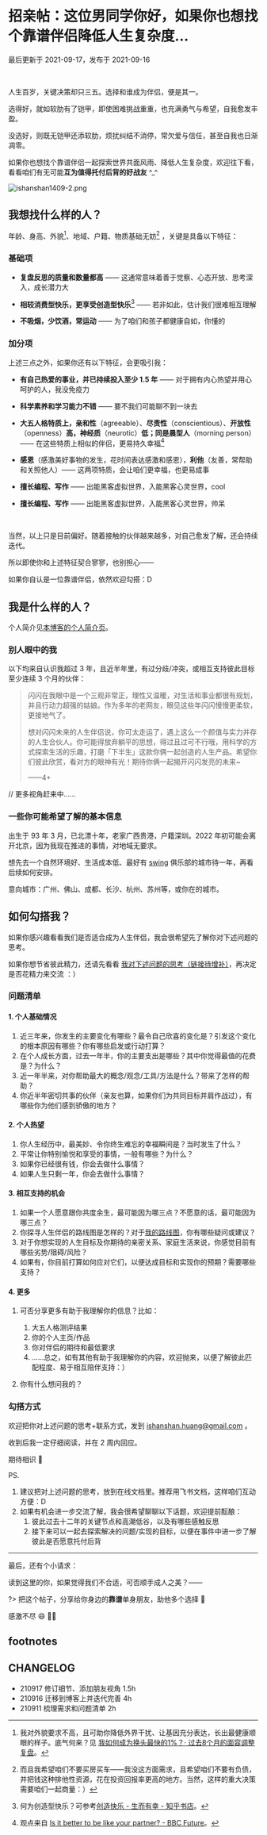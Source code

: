 # 招亲帖：这位男同学你好，如果你也想找个靠谱伴侣降低人生复杂度…
最后更新于 2021-09-17，发布于 2021-09-16 

<br> 


人生百岁，关键决策却只三五。选择和谁成为伴侣，便是其一。

选得好，就如软肋有了铠甲，即使困难挑战重重，也充满勇气与希望，自我愈发丰盈。

没选好，则既无铠甲还添软肋，烦扰纠结不消停，常欠爱与信任，甚至自我也日渐凋零。

如果你也想找个靠谱伴侣一起探索世界共面风雨、降低人生复杂度，欢迎往下看，看看咱们有无可能**互为值得托付后背的好战友** ^_^


![ishanshan1409-2.png](http://ishanshan.zoomquiet.top/share/ishanshan1409-2.png?imageView2/2/w/400 ':size=100')


## 我想找什么样的人？

年龄、身高、外貌[^0]、地域、户籍、物质基础无妨[^1]  ，关键是具备以下特征：

### 基础项

* **复盘反思的质量和数量都高** —— 这通常意味着善于觉察、心态开放、思考深入，成长潜力大

* **相较消费型快乐，更享受创造型快乐**[^2] —— 若非如此，估计我们很难相互理解

* **不吸烟，少饮酒，常运动** —— 为了咱们和孩子都健康自如，你懂的

### 加分项

上述三点之外，如果你还有以下特征，会更吸引我：

* **有自己热爱的事业，并已持续投入至少 1.5 年** —— 对于拥有内心热望并用心呵护的人，我没免疫力

* **科学素养和学习能力不错** —— 要不我们可能聊不到一块去

* **大五人格特质上，亲和性**（agreeable）、**尽责性**（conscientious）、**开放性**（openness）**高，神经质**（neurotic）**低；同是晨型人**（morning person）—— 在这些特质上相似的伴侣，更易持久幸福[^3] 

* **感恩**（感激美好事物的发生，花时间表达感激和感恩），**利他**（友善，常帮助和关照他人）—— 这两项特质，会让咱们更幸福，也更易成事

* **擅长编程、写作** —— 出能黑客虚拟世界，入能黑客心灵世界，cool
* **擅长编程、写作** —— 出能黑客虚拟世界，入能黑客心灵世界，帅呆

<br> 

当然，以上只是目前偏好。随着接触的伙伴越来越多，对自己愈发了解，还会持续迭代。

所以即使你和上述特征契合寥寥，也别担心——

如果你自认是一位靠谱伴侣，依然欢迎勾搭：D


## 我是什么样的人？

个人简介见[本博客的个人简介页](about/)。


### 别人眼中的我

以下均来自认识我超过 3 年，且近半年里，有过分歧/冲突，或相互支持彼此目标至少连续 3 个月的伙伴：

> 闪闪在我眼中是一个三观非常正，理性又温暖，对生活和事业都很有规划，并且行动力超强的姑娘。作为多年的老网友，眼见这些年闪闪慢慢更柔软，更接地气了。
>
> 想对闪闪未来的人生伴侣说，你可太走运了，遇上这么一个颜值与实力并存的人生合伙人。你可能得放弃躺平的思想，得过且过可不行哦，用科学的方式探索生活的乐趣，打磨「下半生」这款你俩一起创造的人生产品。希望你们彼此欣赏，看对方的眼神有光！期待你俩一起揭开闪闪发亮的未来~
>
> ——4+


// 更多视角赶来中……

### 一些你可能希望了解的基本信息

出生于 93 年 3 月，已北漂十年，老家广西贵港，户籍深圳。2022 年初可能会离开北京，因为我现在推进的事情，对地域无要求。

想先去一个自然环境好、生活成本低、最好有 [swing](selfedu/YouNeedSwing.md) 俱乐部的城市待一年，再看后续如何安排。

意向城市：广州、佛山、成都、长沙、杭州、苏州等，或你在的城市。




## 如何勾搭我？

如果你感兴趣看看我们是否适合成为人生伴侣，我会很希望先了解你对下述问题的思考。

如果你想节省彼此精力，还请先看看 [我对下述问题的思考（链接待增补）]()，再决定是否花精力来交流 ：）

### 问题清单

#### 1. 个人基础情况

1. 近三年来，你发生的主要变化有哪些？最令自己欣喜的变化是？引发这个变化的根本原因有哪些？你有哪些启发或行动打算？ 
2. 在个人成长方面，过去一年半，你的主要支出是哪些？其中你觉得最值的花费是？为什么？
3. 近一年半来，对你帮助最大的概念/观念/工具/方法是什么？带来了怎样的帮助？ 
4. 你近半年密切共事的伙伴（亲友也算，如果你们为共同目标并肩作战过），有哪些你为他们感到骄傲的地方？

#### 2. 个人热望

1. 你人生经历中，最美妙、令你终生难忘的幸福瞬间是？当时发生了什么？
2. 平常让你特别愉悦和享受的事情，一般有哪些？为什么？
3. 如果你已经很有钱，你会去做什么事情？
4. 如果人生只剩一年，你会去做什么事情？

#### 3. 相互支持的机会

1. 如果一个人愿意跟你共度余生，最可能因为哪三点？不愿意的话，最可能因为哪三点？
2. 你探寻人生伴侣的路线图是怎样的？对于[我的路线图](family/lifep_roadmap.md)，你有哪些疑问或建议？
3. 对于你想实现的人生目标及你期待的亲密关系、家庭生活来说，你感觉目前有哪些劣势/阻碍/风险？
4. 如果有，你目前打算如何应对它们，以便达成目标和实现你的预期？需要哪些支持？


#### 4. 更多

1. 可否分享更多有助于我理解你的信息？比如：
    1. 大五人格测评结果
    2. 你的个人主页/作品
    3. 你对伴侣的期待和最低要求
    4. ……总之，如有其他有助于我理解你的内容，欢迎抛来，以便了解彼此匹配程度、易于相互陪伴支持：）

2. 你有什么想问我的？

### 勾搭方式


欢迎把你对上述问题的思考+联系方式，发到 ishanshan.huang@gmail.com 。

收到后我一定仔细阅读，并在 2 周内回应。

期待相识 🤗


PS. 
1. 建议把对上述问题的思考，放到在线文档里。推荐用飞书文档，这样咱们互动方便：D
2. 如果有机会进一步交流了解，我会很希望聊聊以下话题，欢迎提前酝酿：
    1. 彼此过去十二年的关键节点和高潮低谷，以及有哪些感触反思
    2. 接下来可以一起去探索解决的问题/实现的目标，以便在事件中进一步了解彼此是否愿意托付后背


---

最后，还有个小请求：

读到这里的你，如果觉得我们不合适，可否顺手成人之美？——

?> 把这个帖子，分享给你身边的**靠谱**单身朋友，助他多个选择 🎉 

感激不尽 😄 🙌🏻



## footnotes

[^0]: 我对外貌要求不高，且可助你降低外界干扰、让基因充分表达，长出最健康顺眼的样子。底气何来？见 [我如何成为换头最快的1%？· 过去8个月的面容调整复盘](selfedu/RevFacialGrowth.md)。
[^1]:  而且我希望咱们不要买房买车——我没这方面需求，且希望咱们不要有负债，并把钱这种排他性资源，花在投资回报率更高的地方。当然，这样的重大决策需要咱们一起商量：）
[^2]: 何为创造型快乐？可参考[创造快乐 - 生而有幸 - 知乎书店](https://www.zhihu.com/pub/reader/19550816/chapter/873650259174227968)。
[^3]: 观点来自 [Is it better to be like your partner? - BBC Future](https://www.bbc.com/future/article/20181011-are-relationships-better-if-partners-are-more-similar)。


## CHANGELOG 

- 210917 修订细节、添加朋友视角 1.5h
- 210916 迁移到博客上并迭代完善 4h
- 210911 梳理需求和问题清单 2h